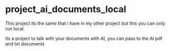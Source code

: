 # project_ai_documents_local

This project its the same that i have in my other project but this you can only run local.

Its a project to talk with your documents with AI, you can pass to the AI pdf and txt documents
